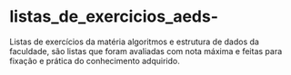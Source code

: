# listas_de_exercicios_aeds-
Listas de exercícios da matéria algoritmos e estrutura de dados da faculdade, são listas que foram avaliadas com nota máxima e feitas para fixação e prática do conhecimento adquirido.
